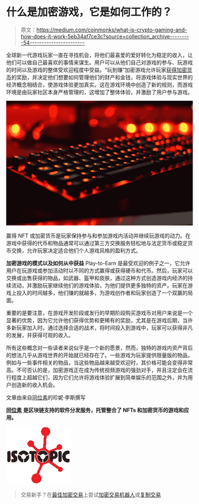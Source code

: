 # 什么是加密游戏，它是如何工作的？

> 原文：<https://medium.com/coinmonks/what-is-crypto-gaming-and-how-does-it-work-5eb34af7ce3c?source=collection_archive---------54----------------------->

全球新一代游戏玩家一直在寻找机会，将他们最喜爱的爱好转化为稳定的收入，让他们可以做自己最喜欢的事情来谋生。用户可以从他们自己对游戏的参与、玩游戏的时间以及游戏的整体受欢迎程度中受益。“玩到赚”加密游戏允许玩家[获得加密货币](https://isotopic.io/)的奖励，并决定他们想要如何管理他们的财产和金钱，将游戏体验与现实世界的经济概念相结合，使游戏体验更加真实。这在游戏环境中创造了新的规则，而游戏环境是由玩家社区本身严格管理的，这增加了整体体验，并激励了用户参与游戏。

![](img/c4468bfe82761f8f55fdc630f18f3c9a.png)

赢得 NFT 或加密货币是玩家保持参与和参加游戏内活动并继续玩游戏的动力。在游戏中获得的代币和物品通常可以通过第三方交换服务轻松地与法定货币或稳定货币交换，允许玩家决定适合他们个人游戏风格的盈利方式。

**加密游戏的模式以及如何从中获益**
Play-to-Earn 是最受欢迎的例子之一，它允许用户在玩游戏或参加活动时以不同的方式赢得或获得硬币和代币。然后，玩家可以交换或出售获得的物品，如武器、盔甲和皮肤，通过这种方式创造游戏内经济的持续流动，并激励玩家继续他们的游戏体验，为他们提供更多独特的资产。玩家在游戏上投入的时间越多，他们赚的就越多，为游戏创作者和玩家创造了一个双赢的局面。

重要的是要注意，在游戏开发阶段或发行的早期阶段购买游戏币对用户来说是一个显著的优势，因为它允许他们获得优势和更稀有的奖励，尤其是在游戏后期，当许多新玩家加入时。通过选择合适的战术，将时间投入到游戏中，玩家可以获得非凡的发展，并获得可观的收入。

所有这些概念对一些读者来说似乎是一个新的愿景，然而，独特的游戏内资产背后的想法几乎从游戏世界的开始就已经存在了。一些游戏为玩家提供限量版的物品，例如与一些事件相关的物品，当这些物品越来越受欢迎时，其价格可能会变得非常高。不可否认的是，加密游戏正在成为传统视频游戏的强劲对手，并且注定会在流行程度上超越它们，因为它们允许将游戏体验扩展到简单娱乐的范围之外，并为用户创造新的收入机会。

文章由来自[同位素](https://isotopic.io/)的珍妮·李斯撰写

[**同位素**](https://isotopic.io) **是区块链支持的软件分发服务，托管整合了 NFTs 和加密货币的游戏和应用。**

![](img/3a53d45fef82b5f9fc832e2e9fe18923.png)

> 交易新手？在[最佳加密交易](/coinmonks/crypto-exchange-dd2f9d6f3769)上尝试[加密交易机器人](/coinmonks/crypto-trading-bot-c2ffce8acb2a)或[复制交易](/coinmonks/top-10-crypto-copy-trading-platforms-for-beginners-d0c37c7d698c)